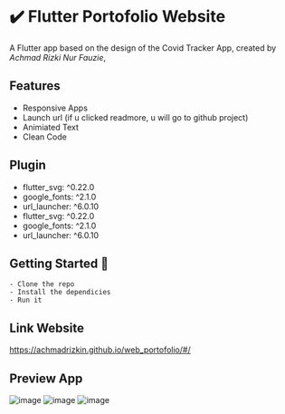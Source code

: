 # ✔️ Flutter Portofolio Website

A Flutter app based on the design of the Covid Tracker App, created by *Achmad Rizki Nur Fauzie*,

## Features
- Responsive Apps
- Launch url (if u clicked readmore, u will go to github project)
- Animiated Text
- Clean Code

## Plugin
- flutter_svg: ^0.22.0
- google_fonts: ^2.1.0
- url_launcher: ^6.0.10
- flutter_svg: ^0.22.0
- google_fonts: ^2.1.0
- url_launcher: ^6.0.10


## Getting Started 🚀

```shell
- Clone the repo
- Install the dependicies
- Run it
```

## Link Website
https://achmadrizkin.github.io/web_portofolio/#/

## Preview App
![image](https://user-images.githubusercontent.com/75843138/134105326-ca622a02-0b05-4ee3-8acc-5735dabfc407.png)
![image](https://user-images.githubusercontent.com/75843138/134105362-c01c7d1e-8947-4ae5-a51a-b704b8de5400.png)
![image](https://user-images.githubusercontent.com/75843138/134105385-52d490a0-29f4-410b-b045-bf6844f444b3.png)
